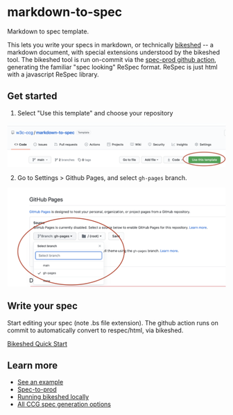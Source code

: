 # markdown-to-spec
Markdown to spec template. 

This lets you write your specs in markdown, or technically [bikeshed](https://github.com/tabatkins/bikeshed) -- a markdown document, with special extensions understood by the bikeshed tool. The bikeshed tool is run on-commit via the [spec-prod github action](https://github.com/w3c/spec-prod), generating the familiar "spec looking" ReSpec format. ReSpec is just html with a javascript ReSpec library.

## Get started

1. Select "Use this template" and choose your repository

![Select template image](images/select-template.png)

2. Go to Settings > Github Pages, and select `gh-pages` branch.

![Select gh-pages branch image](images/gh-pages.png)

## Write your spec

Start editing your spec (note .bs file extension). The github action runs on commit to automatically convert to respec/html, via bikeshed. 

[Bikeshed Quick Start](https://github.com/tabatkins/bikeshed/blob/master/docs/quick-start.md)

## Learn more
- [See an example](https://github.com/w3c-ccg/vc-ed-models)
- [Spec-to-prod](https://w3c-ccg.github.io/specs.html#spec-prod)
- [Running bikeshed locally](https://w3c-ccg.github.io/bikeshed_instructions.html)
- [All CCG spec generation options](https://github.com/w3c-ccg/w3c-ccg.github.io/blob/master/specs.md)
